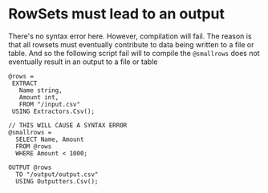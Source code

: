 # RowSets must lead to an output

There's no syntax error here. However, compilation will fail. The reason is that all rowsets must eventually contribute to data being written to a file or table. And so the following script fail will to compile the `@smallrows` does not eventually result in an output to a file or table

```
@rows =
 EXTRACT
   Name string,
   Amount int,
   FROM "/input.csv"
 USING Extractors.Csv();

// THIS WILL CAUSE A SYNTAX ERROR
@smallrows =
  SELECT Name, Amount
  FROM @rows
  WHERE Amount < 1000;

OUTPUT @rows
  TO "/output/output.csv"
  USING Outputters.Csv();
```

